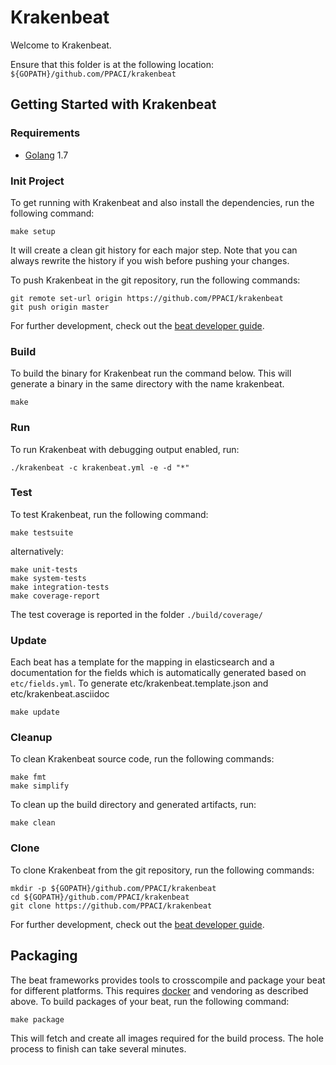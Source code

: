 # Krakenbeat

Welcome to Krakenbeat.

Ensure that this folder is at the following location:
`${GOPATH}/github.com/PPACI/krakenbeat`

## Getting Started with Krakenbeat

### Requirements

* [Golang](https://golang.org/dl/) 1.7

### Init Project
To get running with Krakenbeat and also install the
dependencies, run the following command:

```
make setup
```

It will create a clean git history for each major step. Note that you can always rewrite the history if you wish before pushing your changes.

To push Krakenbeat in the git repository, run the following commands:

```
git remote set-url origin https://github.com/PPACI/krakenbeat
git push origin master
```

For further development, check out the [beat developer guide](https://www.elastic.co/guide/en/beats/libbeat/current/new-beat.html).

### Build

To build the binary for Krakenbeat run the command below. This will generate a binary
in the same directory with the name krakenbeat.

```
make
```


### Run

To run Krakenbeat with debugging output enabled, run:

```
./krakenbeat -c krakenbeat.yml -e -d "*"
```


### Test

To test Krakenbeat, run the following command:

```
make testsuite
```

alternatively:
```
make unit-tests
make system-tests
make integration-tests
make coverage-report
```

The test coverage is reported in the folder `./build/coverage/`

### Update

Each beat has a template for the mapping in elasticsearch and a documentation for the fields
which is automatically generated based on `etc/fields.yml`.
To generate etc/krakenbeat.template.json and etc/krakenbeat.asciidoc

```
make update
```


### Cleanup

To clean  Krakenbeat source code, run the following commands:

```
make fmt
make simplify
```

To clean up the build directory and generated artifacts, run:

```
make clean
```


### Clone

To clone Krakenbeat from the git repository, run the following commands:

```
mkdir -p ${GOPATH}/github.com/PPACI/krakenbeat
cd ${GOPATH}/github.com/PPACI/krakenbeat
git clone https://github.com/PPACI/krakenbeat
```


For further development, check out the [beat developer guide](https://www.elastic.co/guide/en/beats/libbeat/current/new-beat.html).


## Packaging

The beat frameworks provides tools to crosscompile and package your beat for different platforms. This requires [docker](https://www.docker.com/) and vendoring as described above. To build packages of your beat, run the following command:

```
make package
```

This will fetch and create all images required for the build process. The hole process to finish can take several minutes.
